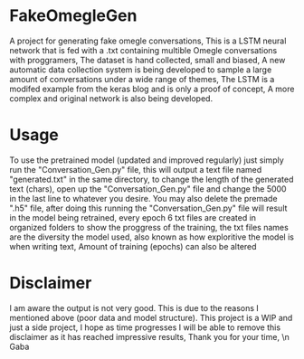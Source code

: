 # FakeOmegleGen
A project for generating fake omegle conversations, This is a LSTM neural network that is fed with a .txt containing multible Omegle conversations with proggramers, The dataset is hand collected, small and biased, A new automatic data collection system is being developed to sample a large amount of conversations under a wide range of themes, The LSTM is a modifed example from the keras blog and is only a proof of concept, A more complex and original network is also being developed.
# Usage
To use the pretrained model (updated and improved regularly) just simply run the "Conversation_Gen.py" file, this will output a text file named "generated.txt" in the same directory, to change the length of the generated text (chars), open up the "Conversation_Gen.py" file and change the 5000 in the last line to whatever you desire. You may also delete the premade ".h5" file, after doing this running the "Conversation_Gen.py" file will result in the model being retrained, every epoch 6 txt files are created in organized folders to show the proggress of the training, the txt files names are the diversity the model used, also known as how exploritive the model is when writing text, Amount of training (epochs) can also be altered
# Disclaimer
I am aware the output is not very good. This is due to the reasons I mentioned above (poor data and model structure). This project is a WIP and just a side project, I hope as time progresses I will be able to remove this disclaimer as it has reached impressive results, Thank you for your time, \n
Gaba
